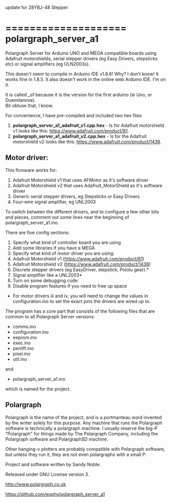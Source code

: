 update for 28YBJ-48 Stepper

====================
polargraph_server_a1
====================

Polargraph Server for Arduino UNO and MEGA compatible boards using Adafruit motorshields,
serial stepper drivers (eg Easy Drivers, stepsticks etc) or signal amplifiers (eg ULN2003s).

This doesn't seem to compile in Arduino IDE v1.8.6! Why? I don't know! It works fine in 1.8.5. 
It also doesn't work in the online web Arduino IDE. I'm on it.

It is called *_a1* because it is the version for the first arduino (ie Uno, or Duemilanove).  
Bit obtuse that, I know.

For convenience, I have pre-compiled and included two hex files:

1. **polargraph_server_a1_adafruit_v1.cpp.hex** - Is for Adafruit motorshield v1 looks like this: https://www.adafruit.com/product/81.
2. **polargraph_server_a1_adafruit_v2.cpp.hex** - Is for the Adafruit motorshield v2 looks like this: https://www.adafruit.com/product/1438.

Motor driver:
-------------

This firmware works for:

1. Adafruit Motorshield v1 that uses AFMotor as it's software driver
2. Adafruit Motorshield v2 that uses Adafruit_MotorShield as it's software driver
3. Generic serial stepper drivers, eg Stepsticks or Easy Drivers
4. Four-wire signal amplifier, eg UNL2003

To switch between the different drivers, and to configure a few other bits and pieces,
comment out some lines near the beginning of polargraph_server_a1.ino.


There are five config sections:

1. Specify what kind of controller board you are using
2. Add some libraries if you have a MEGA
3. Specify what kind of motor driver you are using:
  1. Adafruit Motorshield v1 (https://www.adafruit.com/product/81)
  2. Adafruit Motorshield v2 (https://www.adafruit.com/product/1438)
  3. Discrete stepper drivers (eg EasyDriver, stepstick, Pololu gear).*
  4. Signal amplifier like a UNL2003*
4.  Turn on some debugging code
5.  Disable program features if you need to free up space

* For motor drivers iii and iv, you will need to change the values in
  configuration.ino to set the exact pins the drivers are wired up to.


The program has a core part that consists of the following files that are common to all Polargraph Server versions:

- comms.ino
- configuration.ino
- eeprom.ino
- exec.ino
- penlift.ino
- pixel.ino
- util.ino

and 
- polargraph_server_a1.ino

which is named for the project.


Polargraph
----------

Polargraph is the name of the project, and is a portmanteau word invented by the writer
solely for this purpose. Any machine that runs the Polargraph software is technically a 
polargraph machine. I usually reserve the big-P "Polargraph" for things made by
The Polargraph Company, including the Polargraph software and PolargraphSD machine.

Other hanging-v plotters are probably compatible with Polargraph software, but unless
they run it, they are not even polargraphs with a small P.

Project and software written by Sandy Noble.

Released under GNU License version 3.

http://www.polargraph.co.uk

https://github.com/euphy/polargraph_server_a1
